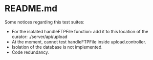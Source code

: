 # README.md
Some notices regarding this test suites:
 - For the isolated handleFTPFile function: add it to this location of the curator: ./server/api/upload
 - At the moment, cannot test handleFTPFile inside upload.controller.
 - Isolation of the database is not implemented.
 - Code redundancy.